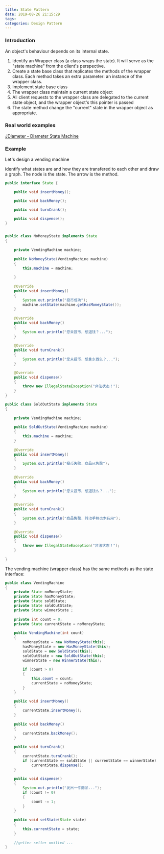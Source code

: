 ```yaml
---
title: State Pattern
date: 2019-08-26 21:15:29
tags:
categories: Design Pattern
---
```


### Introduction

An object's behaviour depends on its internal state.

1. Identify an Wrapper class (a class wraps the state). It will serve as the "state machine" from the client's perspective.
2. Create a state base class that replicates the methods of the wrapper class. Each method takes an extra parameter: an instance of the wrapper class.
3. Implement state base class
4. The wrapper class maintain a current state object
5. All client requests to the wrapper class are delegated to the current state object, and the wrapper object's this pointer is passed
6. The state method change the "current" state in the wrapper object as appropriate.
<!-- more -->
### Real world examples


[JDiameter - Diameter State Machine](https://github.com/npathai/jdiameter/blob/master/core/jdiameter/api/src/main/java/org/jdiameter/api/app/State.java)


### Example

Let's design a vending machine

identify what states are and how they are transfered to each other and draw a graph. The node is the state. The arrow is the method.

```java
public interface State {

	public void insertMoney();

	public void backMoney();

	public void turnCrank();

	public void dispense();
}
```

```java

public class NoMoneyState implements State
{
 
	private VendingMachine machine;
 
	public NoMoneyState(VendingMachine machine)
	{
		this.machine = machine;
		
	}
	
	@Override
	public void insertMoney()
	{
		System.out.println("投币成功");
		machine.setState(machine.getHasMoneyState());
	}
 
	@Override
	public void backMoney()
	{
		System.out.println("您未投币，想退钱？...");
	}
 
	@Override
	public void turnCrank()
	{
		System.out.println("您未投币，想拿东西么？...");
	}

	@Override
	public void dispense()
	{
		throw new IllegalStateException("非法状态！");
	}
}
```

```java
public class SoldOutState implements State
{
 
	private VendingMachine machine;
 
	public SoldOutState(VendingMachine machine)
	{
		this.machine = machine;
	}
 
	@Override
	public void insertMoney()
	{
		System.out.println("投币失败，商品已售罄");
	}
 
	@Override
	public void backMoney()
	{
		System.out.println("您未投币，想退钱么？...");
	}
 
	@Override
	public void turnCrank()
	{
		System.out.println("商品售罄，转动手柄也木有用");
	}
 
	@Override
	public void dispense()
	{
		throw new IllegalStateException("非法状态！");
	}
 
}
```

The vending machine (wrapper class) has the same methods as the state interface:

```java
public class VendingMachine
{
	private State noMoneyState;
	private State hasMoneyState;
	private State soldState;
	private State soldOutState;
	private State winnerState ; 
 
	private int count = 0;
	private State currentState = noMoneyState;
 
	public VendingMachine(int count)
	{
		noMoneyState = new NoMoneyState(this);
		hasMoneyState = new HasMoneyState(this);
		soldState = new SoldState(this);
		soldOutState = new SoldOutState(this);
		winnerState = new WinnerState(this);
 
		if (count > 0)
		{
			this.count = count;
			currentState = noMoneyState;
		}
	}
 
	public void insertMoney()
	{
		currentState.insertMoney();
	}
 
	public void backMoney()
	{
		currentState.backMoney();
	}
 
	public void turnCrank()
	{
		currentState.turnCrank();
		if (currentState == soldState || currentState == winnerState)
			currentState.dispense();
	}
 
	public void dispense()
	{
		System.out.println("发出一件商品...");
		if (count != 0)
		{
			count -= 1;
		}
	}
 
	public void setState(State state)
	{
		this.currentState = state;
	}
 
	//getter setter omitted ...
}
```